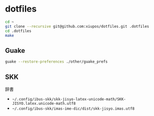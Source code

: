 # dotfiles

```bash
cd ~
git clone --recursive git@github.com:xiupos/dotfiles.git .dotfiles
cd .dotfiles
make
```

## Guake

```bash
guake --restore-preferences ./other/guake_prefs
```

## SKK

辞書

- `~/.config/ibus-skk/skk-jisyo-latex-unicode-math/SKK-JISYO.latex.unicode-math.utf8`
- `~/.config/ibus-skk/imas-ime-dic/dist/skk-jisyo.imas.utf8`
